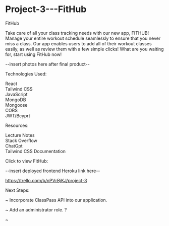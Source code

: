 # Project-3---FitHub

FitHub

Take care of all your class tracking needs with our new app, FITHUB! Manage your entire workout schedule seamlessly to ensure that you never miss a class. Our app enables users to add all of their workout classes easily, as well as review them with a few simple clicks! What are you waiting for, start using FitHub now!

--insert photos here after final product--

Technologies Used:

React <br/>
Tailwind CSS<br/>
JavaScript <br/>
MongoDB <br/>
Mongoose <br/>
CORS <br/>
JWT/Bcyprt<br/>

Resources:

Lecture Notes <br/>
Stack Overflow <br/>
ChatGpt <br/>
Tailwind CSS Documentation <br/>

Click to view FitHub:

--insert deployed frontend Heroku link here--

https://trello.com/b/nPVrBjKJ/project-3

Next Steps: 

~ Incorporate ClassPass API into our application.

~ Add an administrator role. ?

~ 
